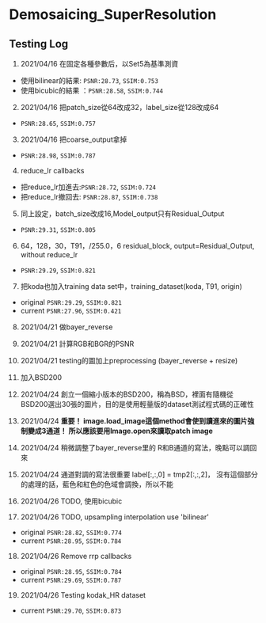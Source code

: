 # Demosaicing_SuperResolution

## Testing Log

01. 2021/04/16 在固定各種參數后，以Set5為基準測資
   -  使用bilinear的結果: ``PSNR:28.73``, ``SSIM:0.753``
   -  使用bicubic的結果 ：``PSNR:28.58``, ``SSIM:0.744``

02. 2021/04/16 把patch_size從64改成32，label_size從128改成64
   - ``PSNR:28.65``, ``SSIM:0.757``

03. 2021/04/16 把coarse_output拿掉
   - ``PSNR:28.98``, ``SSIM:0.787``

04. reduce_lr callbacks
   - 把reduce_lr加進去:``PSNR:28.72``, ``SSIM:0.724``
   - 把reduce_lr撤回去: ``PSNR:28.87``, ``SSIM:0.738``

05. 同上設定，batch_size改成16,Model_output只有Residual_Output
   - ``PSNR:29.31``, ``SSIM:0.805``

06. 64，128，30，T91，/255.0，6 residual_block, output=Residual_Output, without reduce_lr
   - ``PSNR:29.29``, ``SSIM:0.821``

07. 把koda也加入training data set中，training_dataset(koda, T91, origin)
   - original ``PSNR:29.29``, ``SSIM:0.821``
   - current  ``PSNR:27.96``, ``SSIM:0.421``

08. 2021/04/21 做bayer_reverse

09. 2021/04/21 計算RGB和BGR的PSNR

10. 2021/04/21 testing的圖加上preprocessing (bayer_reverse + resize)

11. 加入BSD200

12. 2021/04/24 創立一個縮小版本的BSD200，稱為BSD，裡面有隨機從BSD200選出30張的圖片，目的是使用輕量版的dataset測試程式碼的正確性

13. 2021/04/24 **重要！ image.load_image這個method會使到讀進來的圖片強制變成3通道！ 所以應該要用Image.open來讀取patch image**

14. 2021/04/24 稍微調整了bayer_reverse里的 R和B通道的寫法，晚點可以調回來

15. 2021/04/24 通道對調的寫法很重要 label[:,:,0] = tmp2[:,:,2]， 沒有這個部分的處理的話，藍色和紅色的色域會調換，所以不能

16. 2021/04/26 TODO, 使用bicubic

17. 2021/04/26 TODO, upsampling interpolation use 'bilinear'
   - original ``PSNR:28.82``, ``SSIM:0.774``
   - current  ``PSNR:28.95``, ``SSIM:0.784``

18. 2021/04/26 Remove rrp callbacks
   - original ``PSNR:28.95``, ``SSIM:0.784``
   - current  ``PSNR:29.69``, ``SSIM:0.787``

19. 2021/04/26 Testing kodak_HR dataset
   - current ``PSNR:29.70``, ``SSIM:0.873``
